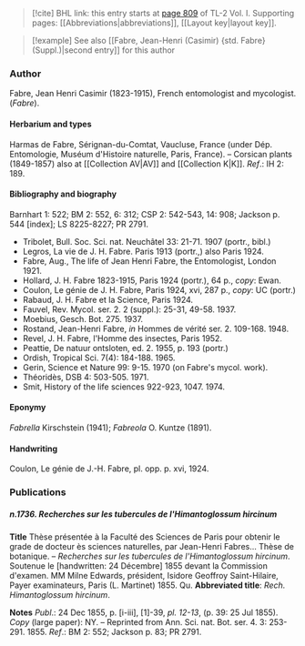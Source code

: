 > [!cite] BHL link: this entry starts at [page 809](https://www.biodiversitylibrary.org/item/103414#page/857/mode/1up) of TL-2 Vol. I.
> Supporting pages: [[Abbreviations|abbreviations]], [[Layout key|layout key]].

> [!example] See also [[Fabre, Jean-Henri (Casimir) {std. Fabre} (Suppl.)|second entry]] for this author

### Author

Fabre, Jean Henri Casimir (1823-1915), French entomologist and mycologist. (*Fabre*).

#### Herbarium and types

Harmas de Fabre, Sérignan-du-Comtat, Vaucluse, France (under Dép. Entomologie, Muséum d'Histoire naturelle, Paris, France). – Corsican plants (1849-1857) also at [[Collection AV|AV]] and [[Collection K|K]].
*Ref*.: IH 2: 189.

#### Bibliography and biography

Barnhart 1: 522; BM 2: 552, 6: 312; CSP 2: 542-543, 14: 908; Jackson p. 544 \[index\]; LS 8225-8227; PR 2791.
- Tribolet, Bull. Soc. Sci. nat. Neuchâtel 33: 21-71. 1907 (portr., bibl.)
- Legros, La vie de J. H. Fabre. Paris 1913 (portr.,) also Paris 1924.
- Fabre, Aug., The life of Jean Henri Fabre, the Entomologist, London 1921.
- Hollard, J. H. Fabre 1823-1915, Paris 1924 (portr.), 64 p., *copy*: Ewan.
- Coulon, Le génie de J. H. Fabre, Paris 1924, xvi, 287 p., *copy*: UC (portr.)
- Rabaud, J. H. Fabre et la Science, Paris 1924.
- Fauvel, Rev. Mycol. ser. 2. 2 (suppl.): 25-31, 49-58. 1937.
- Moebius, Gesch. Bot. 275. 1937.
- Rostand, Jean-Henri Fabre, *in* Hommes de vérité ser. 2. 109-168. 1948.
- Revel, J. H. Fabre, l'Homme des insectes, Paris 1952.
- Peattie, De natuur ontsloten, ed. 2. 1955, p. 193 (portr.)
- Ordish, Tropical Sci. 7(4): 184-188. 1965.
- Gerin, Science et Nature 99: 9-15. 1970 (on Fabre's mycol. work).
- Théoridès, DSB 4: 503-505. 1971.
- Smit, History of the life sciences 922-923, 1047. 1974.

#### Eponymy

*Fabrella* Kirschstein (1941); *Fabreola* O. Kuntze (1891).

#### Handwriting

Coulon, Le génie de J.-H. Fabre, pl. opp. p. xvi, 1924.

### Publications

##### n.1736. Recherches sur les tubercules de l'Himantoglossum hircinum

**Title**
Thèse présentée à la Faculté des Sciences de Paris pour obtenir le grade de docteur ès sciences naturelles, par Jean-Henri Fabres... Thèse de botanique. – *Recherches sur les tubercules de l'Himantoglossum hircinum*. Soutenue le \[handwritten: 24 Décembre\] 1855 devant la Commission d'examen. MM Milne Edwards, président, Isidore Geoffroy Saint-Hilaire, Payer examinateurs, Paris (L. Martinet) 1855. Qu.
**Abbreviated title**: *Rech. Himantoglossum hircinum*.

**Notes**
*Publ*.: 24 Dec 1855, p. \[i-iii\], \[1\]-39, *pl. 12-13*, (p. 39: 25 Jul 1855). *Copy* (large paper): NY. – Reprinted from Ann. Sci. nat. Bot. ser. 4. 3: 253-291. 1855.
*Ref*.: BM 2: 552; Jackson p. 83; PR 2791.

